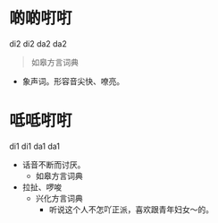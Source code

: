 

# 啲啲咑咑
di2 di2 da2 da2
> 如皋方言词典
- 象声词。形容音尖快、嘹亮。



# 呧呧咑咑
di1 di1 da1 da1
+ 话音不断而讨厌。
  * 如皋方言词典
+ 拉扯、啰唆
  * 兴化方言词典
    - 听说这个人不怎吖正派，喜欢跟青年妇女～的。
